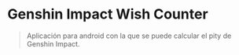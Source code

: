 # Genshin Impact Wish Counter

> Aplicación para android con la que se puede calcular el pity de Genshin Impact.

